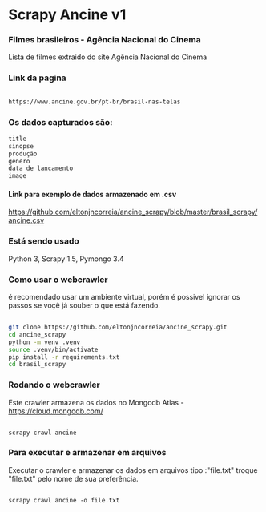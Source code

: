 # Scrapy Ancine v1

### Filmes brasileiros - Agência Nacional do Cinema
Lista de filmes extraido do site Agência Nacional do Cinema

### Link da pagina

```bash

https://www.ancine.gov.br/pt-br/brasil-nas-telas

```

### Os dados capturados são:

```bash
title
sinopse
produção
genero
data de lancamento
image
```

#### Link para exemplo de dados armazenado em .csv

https://github.com/eltonjncorreia/ancine_scrapy/blob/master/brasil_scrapy/ancine.csv

### Está sendo usado
Python 3, Scrapy 1.5, Pymongo 3.4

### Como usar o webcrawler

é recomendado usar um ambiente virtual, porém é possivel
ignorar os passos se voçê já souber o que está fazendo.

```bash

git clone https://github.com/eltonjncorreia/ancine_scrapy.git
cd ancine_scrapy
python -m venv .venv
source .venv/bin/activate
pip install -r requirements.txt
cd brasil_scrapy

```

### Rodando o webcrawler

Este crawler armazena os dados no Mongodb Atlas - https://cloud.mongodb.com/

```console

scrapy crawl ancine

```

### Para executar e armazenar em arquivos

Executar o crawler e armazenar os dados em arquivos tipo :"file.txt"
troque "file.txt" pelo nome de sua preferência.


```console

scrapy crawl ancine -o file.txt

```

